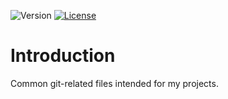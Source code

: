 ![Version](https://img.shields.io/badge/version-0.2-green.svg)
[![License](https://img.shields.io/badge/license-MIT_License-green.svg?style=flat)](LICENSE)

# Introduction
Common git-related files intended for my projects.
